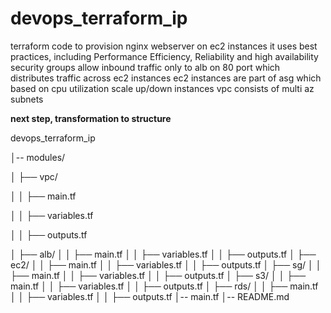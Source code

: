 # devops_terraform_ip
terraform code to provision nginx webserver on ec2 instances
it uses best practices, including Performance Efficiency, Reliability and high availability
security groups allow inbound traffic only to alb on 80 port which distributes traffic across ec2 instances
ec2 instances are part of asg which based on cpu utilization scale up/down instances
vpc consists of multi az subnets 

**next step, transformation to structure**

devops_terraform_ip

│-- modules/

│   ├── vpc/

│   │   ├── main.tf

│   │   ├── variables.tf

│   │   ├── outputs.tf

│   ├── alb/
│   │   ├── main.tf
│   │   ├── variables.tf
│   │   ├── outputs.tf
│   ├── ec2/
│   │   ├── main.tf
│   │   ├── variables.tf
│   │   ├── outputs.tf
│   ├── sg/
│   │   ├── main.tf
│   │   ├── variables.tf
│   │   ├── outputs.tf
│   ├── s3/
│   │   ├── main.tf
│   │   ├── variables.tf
│   │   ├── outputs.tf
│   ├── rds/
│   │   ├── main.tf
│   │   ├── variables.tf
│   │   ├── outputs.tf
│-- main.tf
│-- README.md
